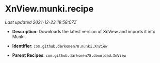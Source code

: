 # XnView.munki.recipe

_Last updated 2021-12-23 19:58:07Z_

- **Description**: Downloads the latest version of XnView and imports it into Munki.

- **Identifier**: `com.github.darkomen78.munki.XnView`

- **Parent Recipes**: `com.github.darkomen78.download.XnView`